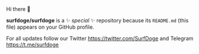 Hi there 👋

**surfdoge/surfdoge** is a ✨ _special_ ✨ repository because its `README.md` (this file) appears on your GitHub profile.

For all updates follow our Twitter https://twitter.com/SurfDoge and Telegram https://t.me/surfdoge
